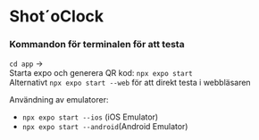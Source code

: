 # Shot´oClock




### Kommandon för terminalen för att testa
```cd app``` ->   
Starta expo och generera QR kod: ```npx expo start``` <!-- npm run web -->    
Alternativt ```npx expo start --web``` för att direkt testa i webbläsaren

Användning av emulatorer:
* ```npx expo start --ios``` (iOS Emulator)
* ```npx expo start --android```(Android Emulator)
